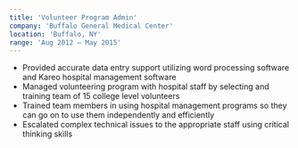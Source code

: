 ```yaml
---
title: 'Volunteer Program Admin'
company: 'Buffalo General Medical Center'
location: 'Buffalo, NY'
range: 'Aug 2012 – May 2015'
---
```


- Provided accurate data entry support utilizing word processing software and Kareo hospital management software
- Managed volunteering program with hospital staff by selecting and training team of 15 college level volunteers
- Trained team members in using hospital management programs so they can go on to use them independently and efficiently
- Escalated complex technical issues to the appropriate staff using critical thinking skills
